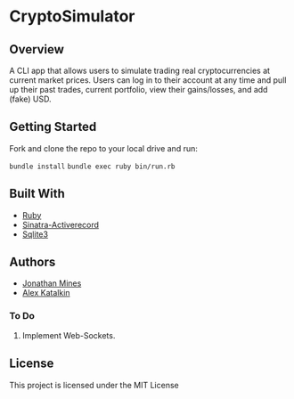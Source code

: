 CryptoSimulator
===============

## Overview 
A CLI app that allows users to simulate trading real cryptocurrencies at current market prices. Users can log in to their account at any time and pull up their past trades, current portfolio, view their gains/losses, and add (fake) USD.

## Getting Started
Fork and clone the repo to your local drive and run:

`bundle install`
`bundle exec ruby bin/run.rb`

## Built With
* [Ruby](https://www.ruby-lang.org/en/)
* [Sinatra-Activerecord](https://github.com/janko-m/sinatra-activerecord)
* [Sqlite3](https://www.sqlite.org/index.html)

## Authors
* [Jonathan Mines](https://github.com/MinesJA)
* [Alex Katalkin](https://github.com/Raskovan)

### To Do
1. Implement Web-Sockets.

## License
This project is licensed under the MIT License


